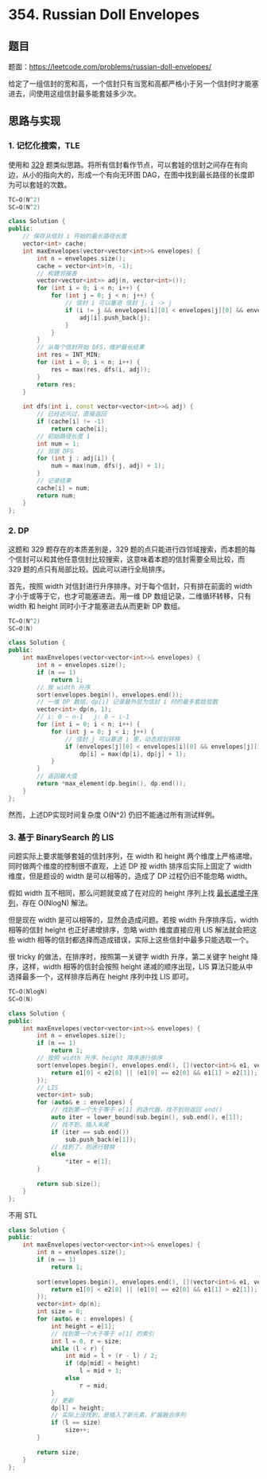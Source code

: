 # 354. Russian Doll Envelopes

## 题目

题面：https://leetcode.com/problems/russian-doll-envelopes/

给定了一组信封的宽和高，一个信封只有当宽和高都严格小于另一个信封时才能塞进去，问使用这组信封最多能套娃多少次。

## 思路与实现

### 1. 记忆化搜索，TLE

使用和 [329](../329.%20Longest%20Increasing%20Path%20in%20a%20Matrix/README.md) 题类似思路。将所有信封看作节点，可以套娃的信封之间存在有向边，从小的指向大的，形成一个有向无环图 DAG，在图中找到最长路径的长度即为可以套娃的次数。

``` c++
TC=O(N^2)
SC=O(N^2)

class Solution {
public:
    // 保存从信封 i 开始的最长路径长度
    vector<int> cache;
    int maxEnvelopes(vector<vector<int>>& envelopes) {
        int n = envelopes.size();
        cache = vector<int>(n, -1);
        // 构建邻接表
        vector<vector<int>> adj(n, vector<int>());
        for (int i = 0; i < n; i++) {
            for (int j = 0; j < n; j++) {
                // 信封 i 可以塞进 信封 j，i -> j
                if (i != j && envelopes[i][0] < envelopes[j][0] && envelopes[i][1] < envelopes[j][1]) {
                    adj[i].push_back(j);
                }
            }
        }
        // 从每个信封开始 DFS，维护最长结果
        int res = INT_MIN;
        for (int i = 0; i < n; i++) {
            res = max(res, dfs(i, adj));
        }
        return res;
    }
    
    int dfs(int i, const vector<vector<int>>& adj) {
        // 已经访问过，直接返回
        if (cache[i] != -1)
            return cache[i];
        // 初始路径长度 1
        int num = 1;
        // 邻居 DFS
        for (int j : adj[i]) {
            num = max(num, dfs(j, adj) + 1);
        }
        // 记录结果
        cache[i] = num;
        return num;
    }
};
```

### 2. DP

这题和 329 题存在的本质差别是，329 题的点只能进行四邻域搜索，而本题的每个信封可以和其他任意信封比较搜索，这意味着本题的信封需要全局比较，而 329 题的点只有局部比较。因此可以进行全局排序。

首先，按照 width 对信封进行升序排序。对于每个信封，只有排在前面的 width 才小于或等于它，也才可能塞进去。用一维 DP 数组记录，二维循环转移，只有 width 和 height 同时小于才能塞进去从而更新 DP 数组。

``` c++
TC=O(N^2)
SC=O(N)

class Solution {
public:
    int maxEnvelopes(vector<vector<int>>& envelopes) {
        int n = envelopes.size();
        if (n == 1)
            return 1;
        // 按 width 升序
        sort(envelopes.begin(), envelopes.end());
        // 一维 DP 数组，dp[i] 记录最外层为信封 i 时的最多套娃层数
        vector<int> dp(n, 1);
        // i: 0 ~ n-1   j: 0 ~ i-1
        for (int i = 0; i < n; i++) {
            for (int j = 0; j < i; j++) {
                // 信封 j 可以塞进 i 里，动态规划转移
                if (envelopes[j][0] < envelopes[i][0] && envelopes[j][1] < envelopes[i][1])
                    dp[i] = max(dp[i], dp[j] + 1);
            }
        }
        // 返回最大值
        return *max_element(dp.begin(), dp.end());
    }
};
```

然而，上述DP实现时间复杂度 O(N^2) 仍旧不能通过所有测试样例。

### 3. 基于 BinarySearch 的 LIS

问题实际上要求能够套娃的信封序列，在 width 和 height 两个维度上严格递增。同时做两个维度的控制很不直观，上述 DP 按 width 排序后实际上固定了 width 维度，但是题设的 width 是可以相等的，造成了 DP 过程仍旧不能忽略 width。

假如 width 互不相同，那么问题就变成了在对应的 height 序列上找 [最长递增子序列](/300.%20Longest%20Increasing%20Subsequence/README.md)，存在 O(NlogN) 解法。

但是现在 width 是可以相等的，显然会造成问题。若按 width 升序排序后，width 相等的信封 height 也正好递增排序，忽略 width 维度直接应用 LIS 解法就会把这些 width 相等的信封都选择而造成错误，实际上这些信封中最多只能选取一个。

很 tricky 的做法，在排序时，按照第一关键字 width 升序，第二关键字 height 降序，这样，width 相等的信封会按照 height 递减的顺序出现，LIS 算法只能从中选择最多一个，这样排序后再在 height 序列中找 LIS 即可。

``` c++
TC=O(NlogN)
SC=O(N)

class Solution {
public:
    int maxEnvelopes(vector<vector<int>>& envelopes) {
        int n = envelopes.size();
        if (n == 1)
            return 1;
        // 按照 width 升序、height 降序进行排序
        sort(envelopes.begin(), envelopes.end(), [](vector<int>& e1, vector<int>& e2) {
            return e1[0] < e2[0] || (e1[0] == e2[0] && e1[1] > e2[1]);
        });
        // LIS
        vector<int> sub;
        for (auto& e : envelopes) {
            // 找到第一个大于等于 e[1] 的迭代器，找不到则返回 end()
            auto iter = lower_bound(sub.begin(), sub.end(), e[1]);
            // 找不到，插入末尾
            if (iter == sub.end())
                sub.push_back(e[1]);
            // 找到了，则进行替换
            else
                *iter = e[1];
        }
        
        return sub.size();
    }
};
```

不用 STL

``` C++
class Solution {
public:
    int maxEnvelopes(vector<vector<int>>& envelopes) {
        int n = envelopes.size();
        if (n == 1)
            return 1;
        
        sort(envelopes.begin(), envelopes.end(), [](vector<int>& e1, vector<int>& e2) {
            return e1[0] < e2[0] || (e1[0] == e2[0] && e1[1] > e2[1]);
        });
        vector<int> dp(n);
        int size = 0;
        for (auto& e : envelopes) {
            int height = e[1];
            // 找到第一个大于等于 e[1] 的索引
            int l = 0, r = size;
            while (l < r) {
                int mid = l + (r - l) / 2;
                if (dp[mid] < height)
                    l = mid + 1;
                else
                    r = mid;
            }
            // 更新
            dp[l] = height;
            // 实际上没找到，是插入了新元素，扩展融合序列
            if (l == size)
                size++;
        }
        
        return size;
    }
};
```
